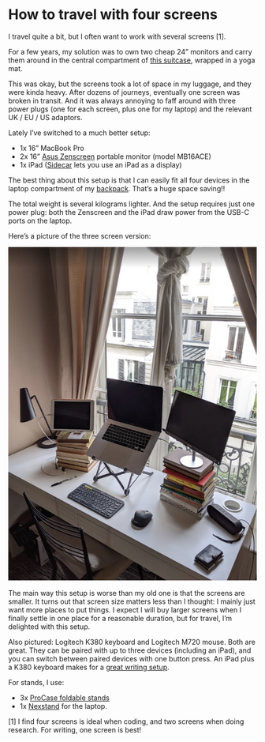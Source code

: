 # How to travel with four screens
I travel quite a bit, but I often want to work with several screens [1]. 

For a few years, my solution was to own two cheap 24” monitors and carry them around in the central compartment of [this suitcase](https://www.amazon.co.uk/gp/product/B0771STH4V/ref=oh_aui_detailpage_o07_s00?ie=UTF8&psc=1), wrapped in a yoga mat.

This was okay, but the screens took a lot of space in my luggage, and they were kinda heavy. After dozens of journeys, eventually one screen was broken in transit. And it was always annoying to faff around with three power plugs (one for each screen, plus one for my laptop) and the relevant UK / EU / US adaptors. 

Lately I’ve switched to a much better setup:
* 1x 16” MacBook Pro
* 2x 16” [Asus Zenscreen](https://www.amazon.co.uk/ASUS-ZenScreen-MB16ACE-Portable-Anti-glare/dp/B082CVXQLX/ref=sr_1_1?dchild=1&keywords=zenscreen&qid=1617294238&s=electronics&sr=1-1) portable monitor (model MB16ACE)
* 1x iPad ([Sidecar](https://support.apple.com/en-gb/HT210380) lets you use an iPad as a display) 

The best thing about this setup is that I can easily fit all four devices in the laptop compartment of my [backpack](https://knomo.com/collections/backpack-men/products/christowe-laptop-backpack-black-160-403-blk). That’s a huge space saving!! 

The total weight is several kilograms lighter. And the setup requires just one power plug: both the Zenscreen and the iPad draw power from the USB-C ports on the laptop.

Here’s a picture of the three screen version:

![](../images/10F65FDB-0B65-4A4A-8614-CF657AD6D535-89894-0004D9EE18E616BE/70E0D1B2-0FC3-4317-A8FE-BA935E71E291.png)

The main way this setup is worse than my old one is that the screens are smaller. It turns out that screen size matters less than I thought: I mainly just want more places to put things. I expect I will buy larger screens when I finally settle in one place for a reasonable duration, but for travel, I’m delighted with this setup.

Also pictured: Logitech K380 keyboard and Logitech M720 mouse. Both are great. They can be paired with up to three devices (including an iPad), and you can switch between paired devices with one button press. An iPad plus a K380 keyboard makes for a [great writing setup](my-setup-for-writing.md).

For stands, I use:
* 3x [ProCase foldable stands](https://www.amazon.co.uk/gp/product/B08CH245V4/ref=ppx_yo_dt_b_asin_title_o02_s00?ie=UTF8&psc=1)
* 1x [Nexstand](https://www.amazon.co.uk/NEXSTAND-K2-Adjustable-Foldable-Portable/dp/B01HHYQBB8/ref=sr_1_8?dchild=1&keywords=laptop+stand+folding&qid=1617294177&s=electronics&sr=1-8) for the laptop.
 
[1] I find four screens is ideal when coding, and two screens when doing research. For writing, one screen is best! 

<!-- #web/useful -->

<!-- {BearID:how-to-travel-with-four-screens.md} -->
